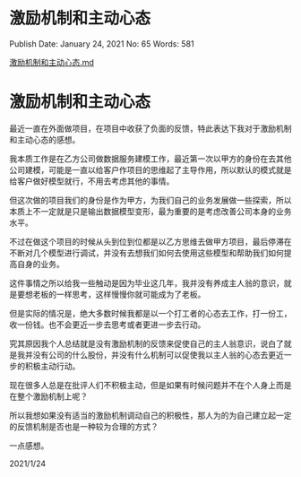 # 激励机制和主动心态

Publish Date: January 24, 2021
No: 65
Words: 581

[激励机制和主动心态.md](%E6%BF%80%E5%8A%B1%E6%9C%BA%E5%88%B6%E5%92%8C%E4%B8%BB%E5%8A%A8%E5%BF%83%E6%80%81%20e822ec4ba95d40bda4d4295cffd954eb.md)

# 激励机制和主动心态

最近一直在外面做项目，在项目中收获了负面的反馈，特此表达下我对于激励机制和主动心态的感想。

我本质工作是在乙方公司做数据服务建模工作，最近第一次以甲方的身份在去其他公司建模，可能是一直以给客户作项目的思维起了主导作用，所以默认的模式就是给客户做好模型就行，不用去考虑其他的事情。

但这次做的项目我们的身份是作为甲方，为我们自己的业务发展做一些探索，所以本质上不一定就是只是输出数据模型变形，最为重要的是考虑改善公司本身的业务水平。

不过在做这个项目的时候从头到位到位都是以乙方思维去做甲方项目，最后停滞在不断对几个模型进行调试，并没有去想我们如何去使用这些模型和帮助我们如何提高自身的业务。

这件事情之所以给我一些触动是因为毕业这几年，我并没有养成主人翁的意识，就是要想老板的一样思考，这样慢慢你就可能成为了老板。

但是实际的情况是，绝大多数时候我都是以一个打工者的心态去工作，打一份工，收一份钱。也不会更近一步去思考或者更进一步去行动。

究其原因我个人总结就是没有激励机制的反馈来促使自己的主人翁意识，说白了就是我并没有公司的什么股份，并没有什么机制可以促使我以主人翁的心态去更近一步的积极主动行动。

现在很多人总是在批评人们不积极主动，但是如果有时候问题并不在个人身上而是在整个激励机制上呢？

所以我想如果没有适当的激励机制调动自己的积极性，那人为的为自己建立起一定的反馈机制是否也是一种较为合理的方式？

一点感想。

2021/1/24